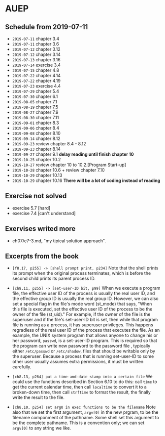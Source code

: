 # AUEP

## Schedule from 2019-07-11

- `2019-07-11` chapter 3.4
- `2019-07-11` chapter 3.6
- `2019-07-12` chapter 3.12
- `2019-07-12` chapter 3.14
- `2019-07-13` chapter 3.16
- `2019-07-14` exercise 3.4
- `2019-07-15` chapter 4.8
- `2019-07-22` chapter 4.14
- `2019-07-22` chapter 4.19
- `2019-07-23` exercise 4.4
- `2019-07-29` chapter 5.4
- `2019-07-30` chapter 6.1
- `2019-08-05` chapter 7.1
- `2019-08-19` chapter 7.5
- `2019-08-27` chapter 7.9
- `2019-08-30` chapter 7.11
- `2019-09-01` chapter 8.3
- `2019-09-06` chapter 8.4
- `2019-09-08` chapter 8.10
- `2019-09-14` chapter 8.12
- `2019-09-23` review chapter 8.4 - 8.12
- `2019-09-23` chapter 8.14
- `2019-09-27` chapter 9.1 **delay reading until finish chapter 10**
- `2019-10-25` chapter 10.2
- `2019-10-27` review chapter 10 to 10.2.[Program Start-up]
- `2019-10-28` chapter 10.6 + review chapter 7.10
- `2019-10-29` chapter 10.13
- `2019-10-29` chapter 10.16 **There will be a lot of coding instead of reading**

## Exercise not solved

- exercise 5.7 [hard]
- exercise 7.4 [can't understand]

## Exervises writed more

- ch07/e7-3.md, "my tipical solution approach".

## Excerpts from the book

- `[f8.17, p255] -> [shell prompt print, p234]`
Note that the shell prints its prompt when the original process
terminates, which is before the second child prints its parent process ID.

-  `[ch8.11, p255] -> [set-user-ID bit, p99]`
When we execute a program file, the effective user ID of the process is usually
the real user ID, and the effective group ID is usually the real group ID.
However, we can also set a special flag in the file's mode word (st_mode) that
says, "When this file is executed, set the effective user ID of the process to
be the owner of the file (st_uid)."
For example, if the owner of the file is the superuser and if the file's
set-user-ID bit is set, then while that program file is running as a process, it
has superuser privileges. This happens regradless of the real user ID of the
process that executes the file. As an example, the UNIX system program that
allows anyone to change his or her password, `passwd`, is a set-user-ID program.
This is required so that the program can write new password to the password file
, typically either `/etc/passwd` or `/etc/shadow`, files that should be writable
only by the superuser. Because a process that is running set-user-ID to some
other user usually assumes extra permissions, it must be written carefully.

- `[ch8.13, p264] put a time-and-date stamp into a certain file`
We could use the functions described in Section 6.10 to do this: call `time` to
get the current calendar time, then call `localtime` to convert it to a
broken-down time, then call `strftime` to format the result, the finally write
the result to the file.

- `[ch8.10, p254] set arg0 in exec functions to be the filename`
Note also that we set the first argument, `argv[0]` in the new prgram, to be the
filename componment of the pathname. Some shell set this argument to be the
complete pathname. This is a convention only; we can set `argv[0]` to any string
we like.

